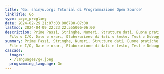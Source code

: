 ```yaml
---
title: 'Go: shinyu.org: Tutorial di Programmazione Open Source'
linkTitle: Go
type: page_proglang
date: 2024-02-29 21:07:03.006780-07:00
lastmod: 2024-04-09 22:23:22.555006-06:00
description: Prime Passi, Stringhe, Numeri, Strutture dati, Buone pratiche di programmazione,
  File e I/O, Date e orari, Elaborazione di dati e testo, Test e Debugging,…
summary: Prime Passi, Stringhe, Numeri, Strutture dati, Buone pratiche di programmazione,
  File e I/O, Date e orari, Elaborazione di dati e testo, Test e Debugging,…
cascade:
  images:
  - /languages/go.jpeg
  programming_language: Go
---
```

